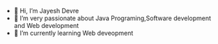- 👋 Hi, I’m Jayesh Devre
- 👀 I’m very passionate about Java Programing,Software development and Web development
- 🌱 I’m currently learning Web deveopment

<!---
Jayd17/Jayd17 is a ✨ special ✨ repository because its `README.md` (this file) appears on your GitHub profile.
You can click the Preview link to take a look at your changes.
--->
